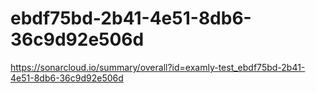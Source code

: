 # ebdf75bd-2b41-4e51-8db6-36c9d92e506d
https://sonarcloud.io/summary/overall?id=examly-test_ebdf75bd-2b41-4e51-8db6-36c9d92e506d
